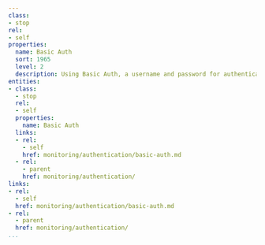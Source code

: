 ```yaml
---
class:
- stop
rel:
- self
properties:
  name: Basic Auth
  sort: 1965
  level: 2
  description: Using Basic Auth, a username and password for authentication.
entities:
- class:
  - stop
  rel:
  - self
  properties:
    name: Basic Auth
  links:
  - rel:
    - self
    href: monitoring/authentication/basic-auth.md
  - rel:
    - parent
    href: monitoring/authentication/
links:
- rel:
  - self
  href: monitoring/authentication/basic-auth.md
- rel:
  - parent
  href: monitoring/authentication/
...
```

